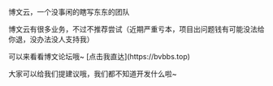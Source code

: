 </p>博文云，一个没事闲的瞎写东东的团队</p>
</p>博文云有很多业务，不过不推荐尝试（近期严重亏本，项目出问题钱有可能没法给你退，没办法没人支持我）</p>
</p>可以来看看博文论坛哦~  [点击我直达](https://bvbbs.top)</p>
</pVP主题不鸡巴维护了~~目前博文云正在修福VP主题，可以联系我们进行提出建议</p>
</p>大家可以给我们提建议哦，我们都不知道开发什么啦~</p>
